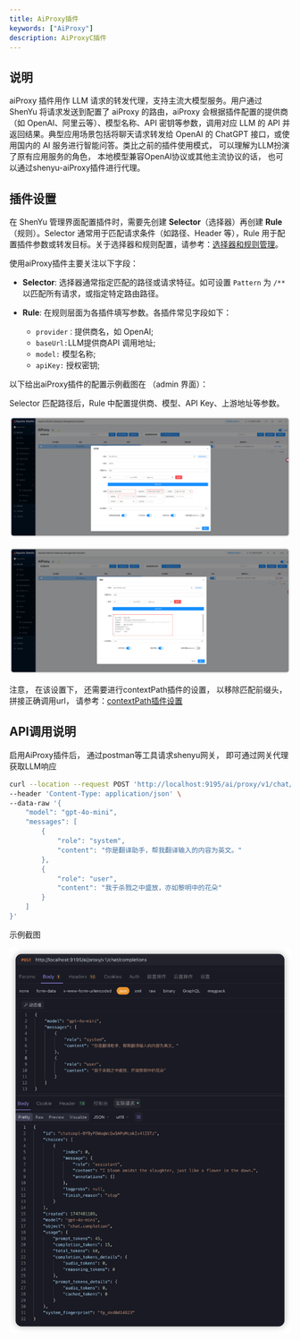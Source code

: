 ```yaml
---
title: AiProxy插件
keywords: ["AiProxy"]
description: AiProxyC插件
---
```



## 说明

aiProxy 插件用作 LLM 请求的转发代理，支持主流大模型服务。用户通过 ShenYu 将请求发送到配置了 aiProxy 的路由，aiProxy 会根据插件配置的提供商（如 OpenAI、阿里云等）、模型名称、API 密钥等参数，调用对应 LLM 的 API 并返回结果。典型应用场景包括将聊天请求转发给 OpenAI 的 ChatGPT 接口，或使用国内的 AI 服务进行智能问答。类比之前的插件使用模式， 可以理解为LLM扮演了原有应用服务的角色， 本地模型兼容OpenAI协议或其他主流协议的话， 也可以通过shenyu-aiProxy插件进行代理。

## 插件设置

在 ShenYu 管理界面配置插件时，需要先创建 **Selector**（选择器）再创建 **Rule**（规则）。Selector 通常用于匹配请求条件（如路径、Header 等），Rule 用于配置插件参数或转发目标。关于选择器和规则配置，请参考：[选择器和规则管理](../../user-guide/admin-usage/selector-and-rule)。

使用aiProxy插件主要关注以下字段：

- **Selector**: 选择器通常指定匹配的路径或请求特征。如可设置 `Pattern` 为 `/**` 以匹配所有请求，或指定特定路由路径。

- **Rule**: 在规则层面为各插件填写参数。各插件常见字段如下：

  - `provider：`提供商名，如 OpenAI;
  - `baseUrl:`LLM提供商API 调用地址;
  - `model:` 模型名称;
  - `apiKey:` 授权密钥;

以下给出aiProxy插件的配置示例截图在 （admin 界面）：

Selector 匹配路径后，Rule 中配置提供商、模型、API Key、上游地址等参数。

![](../../../../../../static/img/shenyu/plugin/ai-proxy/ai-proxy-selector-zh.png)

![ai-proxy-rule-zh](../../../../../../static/img/shenyu/plugin/ai-proxy/ai-proxy-rule-zh.png)

注意， 在该设置下， 还需要进行contextPath插件的设置， 以移除匹配前缀头， 拼接正确调用url， 请参考：[contextPath插件设置](../http-process/contextPath-plugin.md)



## API调用说明

启用AiProxy插件后， 通过postman等工具请求shenyu网关， 即可通过网关代理获取LLM响应

```bash
curl --location --request POST 'http://localhost:9195/ai/proxy/v1/chat/completions' \
--header 'Content-Type: application/json' \
--data-raw '{
    "model": "gpt-4o-mini",
    "messages": [
        {
            "role": "system",
            "content": "你是翻译助手，帮我翻译输入的内容为英文。"
        },
        {
            "role": "user",
            "content": "我于杀戮之中盛放，亦如黎明中的花朵"
        }
    ]
}'
```

示例截图

![ai-proxy-api](../../../../../../static/img/shenyu/plugin/ai-proxy/ai-proxy-api.png)
